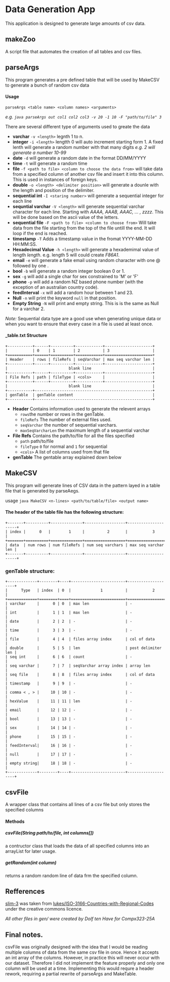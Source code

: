 # Data Generation App

This application is designed to generate large amounts of csv data.

## makeZoo

A script file that automates the creation of all tables and csv files.

## parseArgs

This program generates a pre defined table that will be used by MakeCSV to generate a bunch of random csv data

#### Usage

`parseArgs <table name> <column names> <arguments>`

_e.g. `java parseArgs out col1 col2 col3 -v 20 -1 10 -F "path/to/file" 3`_

There are several different type of arguments used to greate the data

- **varchar** `-v <length>` legnth 1 to n.
- **integer** `-i <length>` lengtth 0 will auto increment starting form 1. A fixed lenth will generate a random number with that many digits _e.g. 2 will generate a number 10-99_
- **date** `-d` will generate a random date in the format DD/MM/YYYY
- **time** `-t` will generate a random time
- **file** `-f <path to file> <column to choose the data from>` will take data from a specified column of another csv file and insert it into this column. This is used in instances of foreign keys.
- **double** `-o <length> <delimiter position>` will generate a dounle with the length and position of the delimiter.
- **sequential int** `-I <staring number>` will generate a sequential integer for each line
- **sequntial varchar** `-V <length>` will generate sequential varchar character for each line. Starting with _AAAA, AAAB, AAAC, ... , zzzz_. This will be done based on the ascii value of the letters.
- **sequential file** `-F <path to file> <column to choose from>` Will take data from the file starting from the top of the file untill the end. It will loop if the end is reached.
- **timestamp** `-T` Adds a timestamp value in the fromat YYYY-MM-DD HH:MM:SS.
- **Hexadecimal Value** `-h <length>` will generate a hexademimal value of length _length_. e.g. length 5 will could create _F86A1_.
- **email** `-e` will generate a fake email using random character with one @ followed by one .
- **bool** `-b` will generate a random integer boolean 0 or 1.
- **sex** `-g` will add a single char for sex constrained to 'M' or 'F'
- **phone** `-p` will add a random NZ based phone number (with the exception of an australian country code).
- **feedInterval** `-x` will add a random hour between 1 and 23.
- **Null** `-n` will print the keyword `null` in that position.
- **Empty String** `-N` will print and empty string. This is is the same as Null for a varchar 2.

_Note:_ Sequential data type are a good use when generating unique data or when you want to ensure that every case in a file is used at least once.

#### <name>_table.txt Structure
```
+-----------+------+----------+------------+---------------------+
|           | 0    | 1        | 2          | 3                   |
+===========+======+==========+============+=====================+
| Header    | rows | fileRefs | seqVarchar | max seq varchar len |
+-----------+------+----------+------------+---------------------+
|                           blank line                           |
+-----------+------+----------+------------+---------------------+
| File Refs | path | fileType | <cols>     |                     |
+-----------+------+----------+------------+---------------------+
|                           blank line                           |
+-----------+----------------------------------------------------+
| genTable  | genTable content                                   |
+-----------+----------------------------------------------------+
```

- **Header** Contains information used to generate the relevent arrays
    - `rows`the number or rows in the genTable.
    - `fileRefs` The number of external files used.
    - `seqVarchar` the number of sequential varchars. 
    - `maxSeqVarcharLen` the maximum length of a sequential varchar
- **File Refs** Contains the path/to/file for all the files specified
    - `path` path/to/file
    - `fileType` `0` for normal and `1` for sequential
    - `<cols>` A list of columns used from that file
- **genTable** The gentable array explained down below

## MakeCSV

This program will generate lines of CSV data in the pattern layed in a table file that is generated by parseAegs.

usage `java MakeCSV <n-lines> <path/to/table/file> <output name>`

#### The header of the table file has the following structure:<br />

```
+-------+----------+--------------+------------------+---------------------+
| index |      0   |        1     |          2       |           3         |
+=======+==========+==============+==================+=====================+
| data  | num rows | num fileRefs | num seq varchars | max seq varchar len |
+-------+----------+--------------+------------------+---------------------+
```

### genTable structure:

```
+-------------+--------+----+------------------------+--------------------+
|      Type   | index  | 0  |             1          |           2        |
+=============+========+====+========================+====================+
| varchar     |      0 | 0  | max len                | -                  |
| int         |      1 | 1  | max len                | -                  |
| date        |      2 | 2  | -                      | -                  |
| time        |      3 | 3  | -                      | -                  |
| file        |      4 | 4  | files array index      | col of data        |
| double      |      5 | 5  | len                    | post delimiter len |
| seq int     |      6 | 6  | count                  | -                  |
| seq varchar |      7 | 7  | seqVarchar array index | array len          |
| seq file    |      8 | 8  | files array index      | col of data        |
| timestamp   |      9 | 9  | -                      | -                  |
| comma < , > |     10 | 10 | -                      | -                  |
| hexValue    |     11 | 11 | len                    | -                  |
| email       |     12 | 12 | -                      | -                  |
| bool        |     13 | 13 | -                      | -                  |
| sex         |     14 | 14 | -                      | -                  |
| phone       |     15 | 15 | -                      | -                  |
| feedInterval|     16 | 16 | -                      | -                  |
| null        |     17 | 17 | -                      | -                  |
| empty string|     18 | 18 | -                      | -                  |
+-------------+--------+----+------------------------+--------------------+
```

## csvFile

A wrapper class that contains all lines of a csv file but only stores the specified columns

#### Methods

##### csvFile(String path/to/file, int columns[])

a contructor class that loads the data of all specified columns into an arrayList for later usage.

##### getRandom(int _column_)

returns a random random line of data frm the specified column.

## Refferences

[slim-3](slim-3.csv) was taken from [lukes/ISO-3166-Countries-with-Regional-Codes](https://github.com/lukes/ISO-3166-Countries-with-Regional-Codes) under the creative commons licence.



_All other files in gen/ were created by Dolf ten Have for Compx323-25A_


## Final notes. 

csvFile was originally designed with the idea that I would be reading multiple columns of data from the same csv file in once. Hence it accepts an int array of the columns. However, in practice this will never occur with our dataset. Therefore I did not implement the feature properly and only one column will be used at a time. Implementing this would requre a header rework, requiring a partial rewrite of parseArgs and MakeTable.

